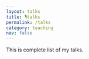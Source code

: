 ```yaml
---
layout: talks
title: 🎙️talks
permalink: /talks
category: teaching
nav: false
---
```


This is complete list of my talks.
